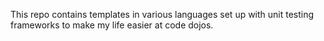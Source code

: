 This repo contains templates in various languages set up with unit testing frameworks to make my life easier at code dojos.

